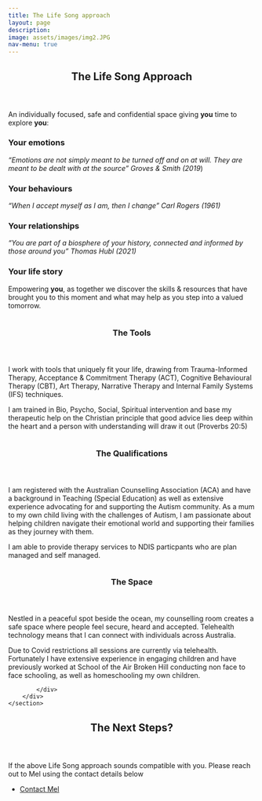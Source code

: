 ```yaml
---
title: The Life Song approach
layout: page
description:
image: assets/images/img2.JPG
nav-menu: true
---
```


<!-- Main -->
<div id="main">

<!-- One -->
<section id="one">
	<div class="inner">
		<header class="major">
			<h2>The Life Song Approach</h2>
		</header>
		<p>An individually focused, safe and confidential space giving <b>you</b> time to explore <b>you</b>:</p>
	<div class="row">
	<div class="3u 10u$(small)"><h3>Your emotions</h3><p><i>“Emotions are not simply meant to be turned off and on at will. They are meant to be dealt with at the source” Groves & Smith (2019</i>)</p></div>
	<div class="3u 10u$(small)"><h3>Your behaviours</h3><p><i>“When I accept myself as I am, then I change” Carl Rogers (1961)</i></p></div>
	<div class="3u 10u$(small)"><h3>Your relationships</h3><p><i>“You are part of a biosphere of your history, connected and informed by those around you” Thomas Hubl (2021)</i></p></div>
	<div class="3u 10u$(small)"><h3>Your life story</h3></div>
	</div>
	<p>Empowering <b>you</b>, as together we discover the skills & resources that have brought you to this moment and what may help as you step into a valued tomorrow.</p>
</div>
</section>

<!-- Two -->
<section id="two" class="spotlights">
	<section>
		<div class="image">
			<img src="{% link assets/images/img8.jpg %}" alt="" data-position="center center" />
		</div>
		<div class="content">
			<div class="inner">
				<header class="major">
					<h3>The Tools</h3>
				</header>
				<p>I work with tools that uniquely fit your life, drawing from Trauma-Informed Therapy, Acceptance & Commitment Therapy (ACT), Cognitive Behavioural Therapy (CBT), Art Therapy, Narrative Therapy and Internal Family Systems (IFS) techniques.</p> 
				<p>I am trained in Bio, Psycho, Social, Spiritual intervention and base my therapeutic help on the Christian principle that good advice lies deep within the heart and a person with understanding will draw it out (Proverbs 20:5)</p>
			</div>
		</div>
	</section>
	<section>
		<div class="image">
			<img src="{% link assets/images/mel01.JPG %}" alt="" data-position="top center" />
		</div>
		<div class="content">
			<div class="inner">
				<header class="major">
					<h3>The Qualifications</h3>
				</header>
				<p>I am registered with the Australian Counselling Association (ACA) and have a background in Teaching (Special Education) as well as extensive experience advocating for and supporting the Autism community. As a mum to my own child living with the challenges of Autism, I am passionate about helping children navigate their emotional world and supporting their families as they journey with them. </p>
				<p>I am able to provide therapy services to NDIS particpants who are plan managed and self managed.</p>
			</div>
		</div>
	</section>
	<section>
		<div class="image">
			<img src="{% link assets/images/img11.jpg %}" alt="" data-position="25% 25%" />
		</div>
		<div class="content">
			<div class="inner">
				<header class="major">
					<h3>The Space </h3>
				</header>
				<p>Nestled in a peaceful spot beside the ocean, my counselling room creates a safe space where people feel secure, heard and accepted. Telehealth technology means that I can connect with individuals across Australia.</p> 
				<p>Due to Covid restrictions all sessions are currently via telehealth. Fortunately I have extensive experience in engaging children and have previously worked at School of the Air Broken Hill conducting non face to face schooling, as well as homeschooling my own children.</p>
				
			</div>
		</div>
	</section>
</section>

<!-- Three -->
<section id="three">
	<div class="inner">
		<header class="major">
			<h2>The Next Steps?</h2>
		</header>
		<p>If the above Life Song approach sounds compatible with you. Please reach out to Mel using the contact details below</p>
		<ul class="actions">
			<li><a href="#contact" class="button next scrolly">Contact Mel</a></li>
		</ul>
	</div>
</section>

</div>

